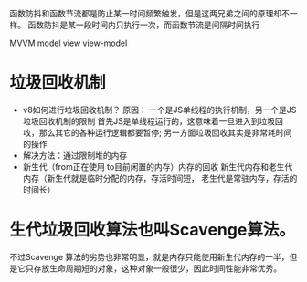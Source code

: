 函数防抖和函数节流都是防止某一时间频繁触发，但是这两兄弟之间的原理却不一样。
函数防抖是某一段时间内只执行一次，而函数节流是间隔时间执行

MVVM model view   view-model

# 垃圾回收机制
 - v8如何进行垃圾回收机制？
 原因： 一个是JS单线程的执行机制，另一个是JS垃圾回收机制的限制
 首先JS是单线程运行的，这意味着一旦进入到垃圾回收，那么其它的各种运行逻辑都要暂停; 另一方面垃圾回收其实是非常耗时间的操作
- 解决方法：通过限制堆的内存
- 新生代（from正在使用 to目前闲置的内存）内存的回收
新生代内存和老生代内存（新生代就是临时分配的内存，存活时间短， 老生代是常驻内存，存活的时间长）
# 生代垃圾回收算法也叫Scavenge算法。
不过Scavenge 算法的劣势也非常明显，就是内存只能使用新生代内存的一半，但是它只存放生命周期短的对象，这种对象一般很少，因此时间性能非常优秀。